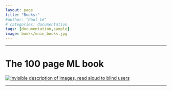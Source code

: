 ```yaml
---
layout: page
title: "Books:"
#author: "Paul Le"
# categories: documentation
tags: [documentation,sample]
image: books/main_books.jpg
---
```


---
# The 100 page ML book

[![invisible description of images, read aloud to blind users
](assets/img/books/100_page_post.png
"The 100-page ML book")
](https://amzn.to/3SlTPqe)

---
